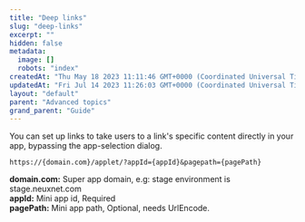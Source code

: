 ```yaml
---
title: "Deep links"
slug: "deep-links"
excerpt: ""
hidden: false
metadata: 
  image: []
  robots: "index"
createdAt: "Thu May 18 2023 11:11:46 GMT+0000 (Coordinated Universal Time)"
updatedAt: "Fri Jul 14 2023 11:26:03 GMT+0000 (Coordinated Universal Time)"
layout: "default"
parent: "Advanced topics"
grand_parent: "Guide"
---
```

You can set up links to take users to a link's specific content directly in your app, bypassing the app-selection dialog.

```http
https://{domain.com}/applet/?appId={appId}&pagepath={pagePath}
```

**domain.com:** Super app domain, e.g: stage environment is stage.neuxnet.com  
**appId:** Mini app id, Required  
**pagePath:** Mini app path, Optional, needs UrlEncode.
